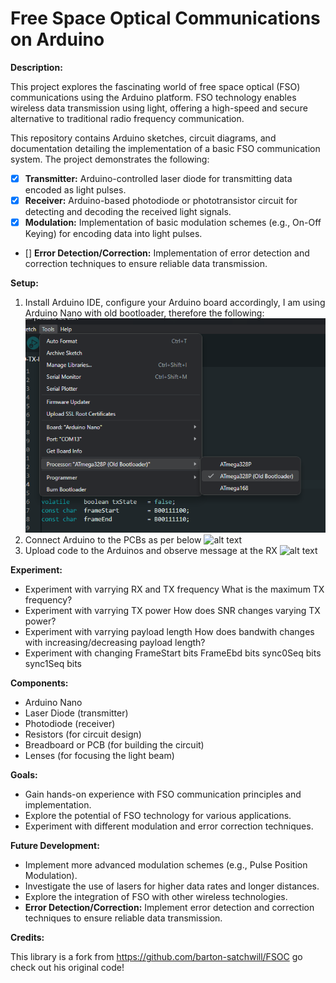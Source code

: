 # Free Space Optical Communications on Arduino

**Description:**

This project explores the fascinating world of free space optical (FSO) communications using the Arduino platform. FSO technology enables wireless data transmission using light, offering a high-speed and secure alternative to traditional radio frequency communication.

This repository contains Arduino sketches, circuit diagrams, and documentation detailing the implementation of a basic FSO communication system. The project demonstrates the following:

- [x] **Transmitter:** Arduino-controlled laser diode for transmitting data encoded as light pulses.
- [x] **Receiver:** Arduino-based photodiode or phototransistor circuit for detecting and decoding the received light signals.
- [x] **Modulation:** Implementation of basic modulation schemes (e.g., On-Off Keying) for encoding data into light pulses.
- [] **Error Detection/Correction:**  Implementation of error detection and correction techniques to ensure reliable data transmission.


**Setup:**

1. Install Arduino IDE, configure your Arduino board accordingly, I am using Arduino Nano with old bootloader, therefore the following:
![alt text](images/conf.png "Arduino Settings")
2. Connect Arduino to the PCBs as per below
![alt text](images/RXTX.png "Arduino setup")
3. Upload code to the Arduinos and observe message at the RX 
![alt text](images/RX_message.png "Received Message")

**Experiment:**

* Experiment with varrying RX and TX frequency
    What is the maximum TX frequency?
* Experiment with varrying TX power
    How does SNR changes varying TX power?
* Experiment with varrying payload length
    How does bandwith changes with increasing/decreasing payload length?
* Experiment with changing
    FrameStart bits
    FrameEbd   bits
    sync0Seq   bits
    sync1Seq   bits

**Components:**

* Arduino Nano
* Laser Diode (transmitter)
* Photodiode (receiver)
* Resistors (for circuit design)
* Breadboard or PCB (for building the circuit)
* Lenses (for focusing the light beam)

**Goals:**

* Gain hands-on experience with FSO communication principles and implementation.
* Explore the potential of FSO technology for various applications.
* Experiment with different modulation and error correction techniques.

**Future Development:**

* Implement more advanced modulation schemes (e.g., Pulse Position Modulation).
* Investigate the use of lasers for higher data rates and longer distances.
* Explore the integration of FSO with other wireless technologies.
* **Error Detection/Correction:** Implement error detection and correction techniques to ensure reliable data transmission.

**Credits:**

This library is a fork from https://github.com/barton-satchwill/FSOC go check out his original code!